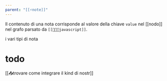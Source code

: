```yaml
---
parent: "[[⚡️note]]"
---
```

Il contenuto di una nota corrisponde al valore della chiave `value` nel [[nodo]] nel grafo parsato da `[[👨🏻‍💻javascript]]`.

i vari tipi di nota

# todo
[[📥trovare come integrare il kind di nostr]]